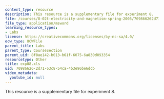 ```yaml
---
content_type: resource
description: This resource is a supplementary file for experiment 8.
file: /courses/8-02t-electricity-and-magnetism-spring-2005/709866262d7163c854ca4b3e96be6dcb_exp08.xls
file_type: application/msword
learning_resource_types:
- Labs
license: https://creativecommons.org/licenses/by-nc-sa/4.0/
ocw_type: OCWFile
parent_title: Labs
parent_type: CourseSection
parent_uid: 8f8ae142-b013-b61f-6075-6a830d093354
resourcetype: Other
title: exp08.xls
uid: 70986626-2d71-63c8-54ca-4b3e96be6dcb
video_metadata:
  youtube_id: null
---
```

This resource is a supplementary file for experiment 8.
